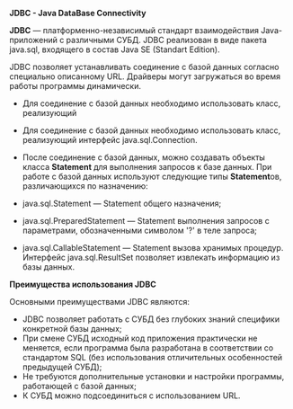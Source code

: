 **JDBC - Java DataBase Connectivity**

**JDBC** — платформенно-независимый стандарт взаимодействия Java-приложений с различными СУБД. JDBC реализован в виде пакета java.sql, входящего в состав Java SE (Standart Edition).

JDBC позволяет устанавливать соединение с базой данных согласно специально описанному URL. Драйверы могут загружаться во время работы программы динамически.
- Для соединение с базой данных необходимо использовать класс, реализующий 
- Для соединение с базой данных необходимо использовать класс, реализующий интерфейс java.sql.Connection. 
- После соединение с базой данных, можно создавать объекты класса **Statement** для выполнения запросов к базе данных.
При работе с базой данных используют следующие типы **Statement**ов, различающихся по назначению:

-	java.sql.Statement — Statement общего назначения;
-	java.sql.PreparedStatement — Statement выполнения запросов c параметрами, обозначенными символом '?' в теле запроса;
-	java.sql.CallableStatement — Statement вызова хранимых процедур.
Интерфейс java.sql.ResultSet позволяет извлекать информацию из базы данных.

**Преимущества использования JDBC**

Основными преимуществами JDBC являются:
-	JDBC позволяет работать с СУБД без глубоких знаний специфики конкретной базы данных;
- При смене СУБД исходный код приложения практически не меняется, если программа была разработана в соответствии со стандартом SQL (без использования отличительных особенностей предыдущей СУБД);
-	Не требуются дополнительные установки и настройки программы, работающей с базой данных;
-	К СУБД можно подсоединиться с использованием URL.
